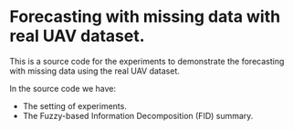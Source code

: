 # Forecasting with missing data with real UAV dataset.

This is a source code for the experiments to demonstrate the forecasting with missing data using the real UAV dataset.

In the source code we have:

- The setting of experiments.
- The Fuzzy-based Information Decomposition (FID) summary.


